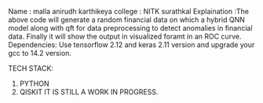 Name : malla anirudh karthikeya
college : NITK surathkal
Explaination :The above code will generate a random financial data on which a hybrid QNN model along with qft for data preprocessing to detect anomalies in financial data.
Finally it will show the output in visualized foramt in an ROC curve.
Dependencies: Use tensorflow 2.12 and keras 2.11 version and upgrade your gcc to 14.2 version.


TECH STACK:
1) PYTHON
2) QISKIT
IT IS STILL A WORK IN PROGRESS.
